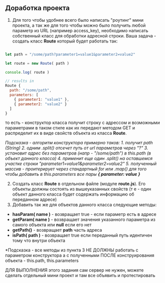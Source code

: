 ## Доработка проекта

1. Для того чтобы удобнее всего было написать "роутинг" мини проекта, а так же для того чтобы можно было получить любой параметр из URL (например access_key), необходимо написать собственный класс для обработки адресной строки. Ваша задача - создать класс **Route** который будет работать так:

```js

let path = "/some/path?parameter1=value1&parameter2=value2"

let route = new Route( path )

console.log( route )

// results in
Route {
  path: "/some/path",
  parameters: [
    { parameter1: "value1" },
    { parameter2: "value2" }
  ]
}

```
то есть - конструктор класса получит строку с адрессом и возможными параметрами в таком стиле как их передают методом GET и распределит их в виде свойств объекта из класса **Route**. 

*Подсказка - алгоритм конструктора примерно таков:
    1. получит path (String)
    2. одним .split() отсечет путь от url параметров через "?"
    3. установит адрес без параметров (напр - "/some/path") в this.path (в объект данного класса)
    4. применит еще один .split() на оставшемся участке строки "parameter1=value1&parameter2=value2"
    5. полученный массив - проитерирует через стандартный for или .map() для того чтобы добавить в this.parameters все пары **{ parameter: value }***


2. Создать класс **Route** в отдельном файле (модуле **route.js**). Его объекты должны состоять из вышеуказанных свойств (т е - один объект данного класса будет содержать информацию об переданном адресе)
3. Добавить так же для объектов данного класса следующие методы:
  * **hasParam( name )** - возвращает true - если параметр есть в адресе
  * **getParam( name )** - возвращает значения указанного параметра из самого объекта или **null** если его нет
  * **getPath()** - возвращает **path** часть адреса
  * **isPath( path )**  - возвращает true если переданный путь идентичен тому что внутри объекта

*Подсказка - все методы из пункта 3 НЕ ДОЛЖНЫ работать с параметром конструктора а с полученными ПОСЛЕ конструирования объекта  - this.path, this.parameters

ДЛЯ ВЫПОЛНЕНИЯ этого задания сам сервер не нужен, можете сделать отдельный мини проект и там все объявить и протестировать
